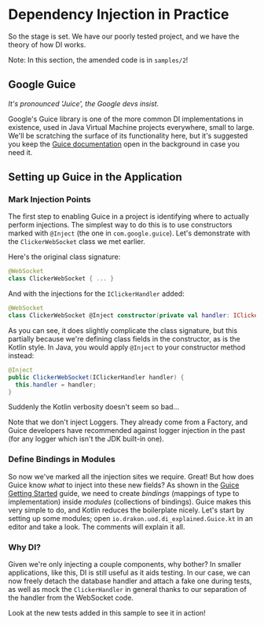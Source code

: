# Dependency Injection in Practice
So the stage is set. We have our poorly tested project, and we have the theory of how DI works.

Note: In this section, the amended code is in `samples/2`!

## Google Guice
_It's pronounced 'Juice', the Google devs insist._

Google's Guice library is one of the more common DI implementations in existence, used in Java Virtual Machine projects
everywhere, small to large. We'll be scratching the surface of its functionality here, but it's suggested you keep the
[Guice documentation](https://github.com/google/guice/wiki/GettingStarted) open in the background in case you need it.

## Setting up Guice in the Application
### Mark Injection Points
The first step to enabling Guice in a project is identifying where to actually perform injections. The simplest way to
do this is to use constructors marked with `@Inject` (the one in `com.google.guice`). Let's demonstrate with the
`ClickerWebSocket` class we met earlier.

Here's the original class signature:
```kotlin
@WebSocket
class ClickerWebSocket { ... }
```

And with the injections for the `IClickerHandler` added:
```kotlin
@WebSocket
class ClickerWebSocket @Inject constructor(private val handler: IClickerHandler) { ... }
```

As you can see, it does slightly complicate the class signature, but this partially because we're defining class fields
in the constructor, as is the Kotlin style. In Java, you would apply `@Inject` to your constructor method instead:
```java
@Inject
public ClickerWebSocket(IClickerHandler handler) {
  this.handler = handler;
}
```

Suddenly the Kotlin verbosity doesn't seem so bad...

Note that we don't inject Loggers. They already come from a Factory, and Guice developers have recommended against
logger injection in the past (for any logger which isn't the JDK built-in one).

### Define Bindings in Modules
So now we've marked all the injection sites we require. Great! But how does Guice know _what_ to inject into these new
fields? As shown in the [Guice Getting Started](https://github.com/google/guice/wiki/GettingStarted) guide, we need to
create _bindings_ (mappings of type to implementation) inside _modules_ (collections of bindings). Guice makes this very
simple to do, and Kotlin reduces the boilerplate nicely. Let's start by setting up some modules; open
`io.drakon.uod.di_explained.Guice.kt` in an editor and take a look. The comments will explain it all.

### Why DI?
Given we're only injecting a couple components, why bother? In smaller applications, like this, DI is still useful as it
aids testing. In our case, we can now freely detach the database handler and attach a fake one during tests, as well
as mock the `ClickerHandler` in general thanks to our separation of the handler from the WebSocket code.

Look at the new tests added in this sample to see it in action!
